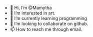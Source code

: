 - 👋 Hi, I’m @Mamytha
- 👀 I’m interested in art.
- 🌱 I’m currently learning programming
- 💞️ I’m looking to collaborate on github.
- 📫 How to reach me through email.

<!---
Mamytha/Mamytha is a ✨ special ✨ repository because its `README.md` (this file) appears on your GitHub profile.
You can click the Preview link to take a look at your changes.
--->
